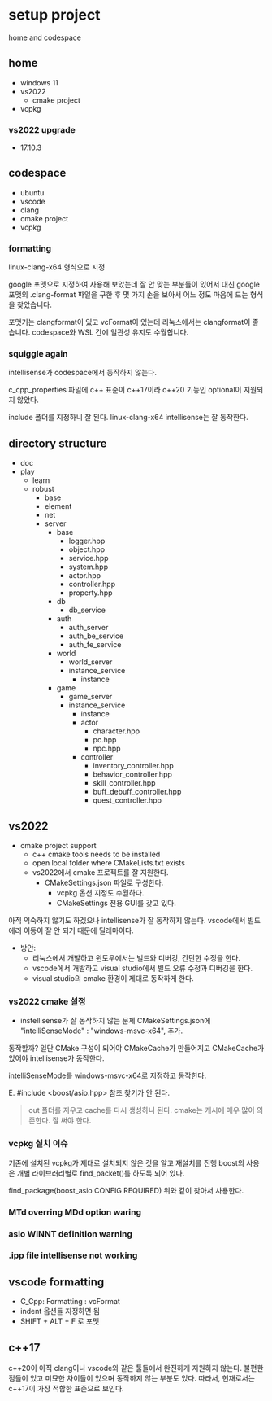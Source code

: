 # setup project 

home and codespace 

## home 

- windows 11 
- vs2022 
  - cmake project 
- vcpkg

### vs2022 upgrade

- 17.10.3 

## codespace

- ubuntu 
- vscode
- clang 
- cmake project 
- vcpkg

### formatting 

linux-clang-x64 형식으로 지정 

google 포맷으로 지정하여 사용해 보았는데 잘 안 맞는 부분들이 있어서 
대신 google 포맷의 .clang-format 파일을 구한 후 몇 가지 손을 보아서 
어느 정도 마음에 드는 형식을 찾았습니다. 

포맷기는 clangformat이 있고 vcFormat이 있는데 리눅스에서는 clangformat이 
좋습니다. codespace와 WSL 간에 일관성 유지도 수월합니다. 


### squiggle again

intellisense가 codespace에서 동작하지 않는다. 

c_cpp_properties 파일에 c++ 표준이 c++17이라 c++20 기능인 optional이 
지원되지 않았다. 

include 폴더를 지정하니 잘 된다. linux-clang-x64 intellisense는 잘 동작한다.  

## directory structure 

- doc 
- play
  - learn
  - robust 
    - base 
    - element
    - net 
    - server
      - base 
        - logger.hpp
        - object.hpp
        - service.hpp
        - system.hpp
        - actor.hpp
        - controller.hpp
        - property.hpp
      - db
        - db_service
      - auth
        - auth_server
        - auth_be_service 
        - auth_fe_service
      - world 
        - world_server
        - instance_service
          - instance
      - game
        - game_server
        - instance_service
          - instance
          - actor 
            - character.hpp
            - pc.hpp
            - npc.hpp
          - controller 
            - inventory_controller.hpp
            - behavior_controller.hpp
            - skill_controller.hpp
            - buff_debuff_controller.hpp 
            - quest_controller.hpp



## vs2022 

- cmake project support 
  - c++ cmake tools needs to be installed
  - open local folder where CMakeLists.txt exists
  - vs2022에서 cmake 프로젝트를 잘 지원한다. 
    - CMakeSettings.json 파일로 구성한다. 
      - vcpkg 옵션 지정도 수월하다. 
      - CMakeSettings 전용 GUI를 갖고 있다. 
    
아직 익숙하지 않기도 하겠으나 intellisense가 잘 동작하지 않는다. 
vscode에서 빌드 에러 이동이 잘 안 되기 때문에 딜레마이다. 

- 방안: 
  - 리눅스에서 개발하고 윈도우에서는 빌드와 디버깅, 간단한 수정을 한다. 
  - vscode에서 개발하고 visual studio에서 빌드 오류 수정과 디버깅을 한다. 
  - visual studio의 cmake 환경이 제대로 동작하게 한다. 

### vs2022 cmake 설정 

- instellisense가 잘 동작하지 않는 문제 
CMakeSettings.json에    
 "intelliSenseMode" : "windows-msvc-x64",
추가. 

동작할까? 일단 CMake 구성이 되어야 CMakeCache가 만들어지고 
CMakeCache가 있어야 intellisense가 동작한다. 

intelliSenseMode를 windows-msvc-x64로 지정하고 동작한다. 

E. #include <boost/asio.hpp> 참조 찾기가 안 된다. 
> out 폴더를 지우고 cache를 다시 생성하니 된다. 
> cmake는 캐시에 매우 많이 의존한다. 잘 써야 한다. 

### vcpkg 설치 이슈 

기존에 설치된 vcpkg가 제대로 설치되지 않은 것을 알고 재설치를 진행
boost의 사용은 개별 라이브러리별로 find_packet()를 하도록 되어 있다. 

find_package(boost_asio CONFIG REQUIRED)
위와 같이 찾아서 사용한다. 

### MTd overring MDd option waring 

### asio WINNT definition warning 

### .ipp file intellisense not working


## vscode formatting 

- C_Cpp: Formatting : vcFormat 
- indent 옵션들 지정하면 됨 
- SHIFT + ALT + F 로 포맷

## c++17 

c++20이 아직 clang이나 vscode와 같은 툴들에서 완전하게 지원하지 않는다. 
불편한 점들이 있고 미묘한 차이들이 있으며 동작하지 않는 부분도 있다. 
따라서, 현재로서는 c++17이 가장 적합한 표준으로 보인다.









